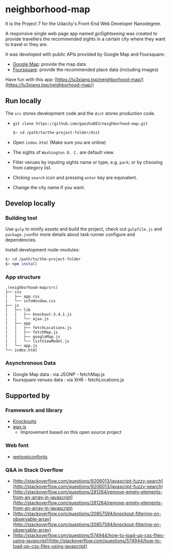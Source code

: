 # neighborhood-map

It is the Project 7 for the Udacity's Front-End Web Developer Nanodegree. 

A responsive single web page app named *goSightseeing* was created to provide travellers the recommended sights in a certain city where they want to travel or they are.

It was developed with public APIs provided by Google Map and Foursquare:

+ [Google Map](https://maps.google.com/): provide the map data
+ [Foursquare](https://foursquare.com/): provide the recommended place data (including images)

Have fun with this app: [https://lu3xiang.top/neighborhood-map/](https://lu3xiang.top/neighborhood-map/)

## Run locally

The `src` stores development code and the `dist` stores production code.

+ `git clone https://github.com/gaoshu883/neighborhood-map.git`

  ```bash
  $> cd /path/to/the-project-folder/dist
  ```
+ Open `index.html` (Make sure you are online)
+ The sights of `Washington D. C.` are default view.
+ Filter venues by inputing sights name or type, e.g. `park`; or by choosing from category list.
+ Clicking `search` icon and pressing `enter` key are equivalent.
+ Change the city name if you want.

## Develop locally

### Building tool

Use `gulp` to minify assets and build the project, check out `gulpfile.js` and `package.json`for more details about task runner configure and dependencies.

Install development node-modules:

  ```bash
  $> cd /path/to/the-project-folder
  $> npm install
  ```

### App structure

    .(neighborhood-map/src)
    ├── css
    |   ├── app.css
    |   └── infoWindow.css
    ├── js
    |   ├── lib
    |   |   ├── knockout-3.4.1.js
    |   |   └── ajax.js
    |   ├── app
    |   |   ├── fetchLocations.js
    |   |   ├── fetchMap.js
    |   |   ├── googleMap.js
    |   |   └── listViewModel.js
    |   └── app.js
    └── index.html

### Asynchronous Data

+ Google Map data : via JSONP  - fetchMap.js
+ foursquare venues data : via XHR  - fetchLocations.js

## Supported by

### Framework and library

+ [Knockoutjs](http://knockoutjs.com/)
+ [ajax.js](https://github.com/littleBlack520/ajax)
    * Improvement based on this open source project

### Web font

+ [weloveiconfonts](http://weloveiconfonts.com/)

### Q&A in Stack Overflow

+ [http://stackoverflow.com/questions/9206013/javascript-fuzzy-search](http://stackoverflow.com/questions/9206013/javascript-fuzzy-search)
+ [http://stackoverflow.com/questions/281264/remove-empty-elements-from-an-array-in-javascript](http://stackoverflow.com/questions/281264/remove-empty-elements-from-an-array-in-javascript)
+ [http://stackoverflow.com/questions/20857594/knockout-filtering-on-observable-array](http://stackoverflow.com/questions/20857594/knockout-filtering-on-observable-array)
+ [http://stackoverflow.com/questions/574944/how-to-load-up-css-files-using-javascript](http://stackoverflow.com/questions/574944/how-to-load-up-css-files-using-javascript)